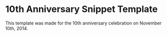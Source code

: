 # 10th Anniversary Snippet Template

This template was made for the 10th anniversary celebration on November 10th,
2014.
